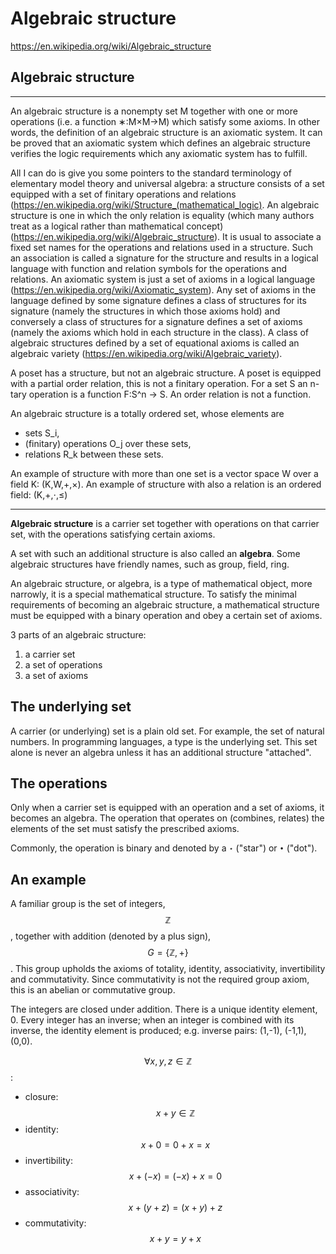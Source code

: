 # Algebraic structure

https://en.wikipedia.org/wiki/Algebraic_structure


## Algebraic structure

---
An algebraic structure is a nonempty set M together with one or more operations (i.e. a function ∗:M×M→M) which satisfy some axioms. In other words, the definition of an algebraic structure is an axiomatic system. It can be proved that an axiomatic system which defines an algebraic structure verifies the logic requirements which any axiomatic system has to fulfill.


All I can do is give you some pointers to the standard terminology of elementary model theory and universal algebra: a structure consists of a set equipped with a set of finitary operations and relations (https://en.wikipedia.org/wiki/Structure_(mathematical_logic). An algebraic structure is one in which the only relation is equality (which many authors treat as a logical rather than mathematical concept) (https://en.wikipedia.org/wiki/Algebraic_structure). It is usual to associate a fixed set names for the operations and relations used in a structure. Such an association is called a signature for the structure and results in a logical language with function and relation symbols for the operations and relations. An axiomatic system is just a set of axioms in a logical language (https://en.wikipedia.org/wiki/Axiomatic_system). Any set of axioms in the language defined by some signature defines a class of structures for its signature (namely the structures in which those axioms hold) and conversely a class of structures for a signature defines a set of axioms (namely the axioms which hold in each structure in the class). A class of algebraic structures defined by a set of equational axioms is called an algebraic variety (https://en.wikipedia.org/wiki/Algebraic_variety).


A poset has a structure, but not an algebraic structure. A poset is equipped with a partial order relation, this is not a finitary operation. For a set S an n-tary operation is a function F:S^n → S. An order relation is not a function.



An algebraic structure is a totally ordered set, whose elements are
- sets S_i,
- (finitary) operations O_j over these sets,
- relations R_k between these sets.

An example of structure with more than one set is a vector space W over a field K: (K,W,+,×).
An example of structure with also a relation is an ordered field:  (K,+,⋅,≤)


---

**Algebraic structure** is a carrier set together with operations on that carrier set, with the operations satisfying certain axioms.

A set with such an additional structure is also called an **algebra**. Some algebraic structures have friendly names, such as group, field, ring.

An algebraic structure, or algebra, is a type of mathematical object, more narrowly, it is a special mathematical structure. To satisfy the minimal requirements of becoming an algebraic structure, a mathematical structure must be equipped with a binary operation and obey a certain set of axioms.

3 parts of an algebraic structure:
1. a carrier set
2. a set of operations
3. a set of axioms


## The underlying set

A carrier (or underlying) set is a plain old set. For example, the set of natural numbers. In programming languages, a type is the underlying set. This set alone is never an algebra unless it has an additional structure "attached".


## The operations

Only when a carrier set is equipped with an operation and a set of axioms, it becomes an algebra. The operation that operates on (combines, relates) the elements of the set must satisfy the prescribed axioms.

Commonly, the operation is binary and denoted by a `⋆` ("star") or `•` ("dot").

## An example

A familiar group is the set of integers, $$\mathbb{Z}$$, together with addition (denoted by a plus sign), $$G = \{ \mathbb{Z}, +\}$$. This group upholds the axioms of totality, identity, associativity, invertibility and commutativity. Since commutativity is not the required group axiom, this is an abelian or commutative group.

The integers are closed under addition. There is a unique identity element, 0. Every integer has an inverse; when an integer is combined with its inverse, the identity element is produced; e.g. inverse pairs: (1,-1), (-1,1), (0,0).

$$\forall x,y,z \in \mathbb{Z}$$:
- closure: $$x+y \in \mathbb{Z}$$
- identity: $$x+0 = 0+x = x$$
- invertibility: $$x+(-x) = (-x) + x = 0$$
- associativity: $$x+(y+z) = (x+y)+z$$
- commutativity: $$x+y = y+x$$
